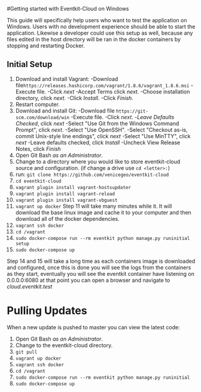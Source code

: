 #Getting started with Eventkit-Cloud on Windows

This guide will specifically help users who want to test the application on Windows.  Users with no development experience should be able to start the application.  Likewise a developer could use this setup as well, because any files edited in the host directory will be ran in the docker containers by stopping and restarting Docker.
## Initial Setup
1. Download and install Vagrant:
   -Download file`https://releases.hashicorp.com/vagrant/1.8.6/vagrant_1.8.6.msi`
   -Execute file.
   -Click *next*
   -Accept Terms click *next*.
   -Choose installation directory, click *next*.
   -Click *Install*.
   -Click *Finish*.
2. Restart computer.
3. Download and install Git:
   -Download file `https://git-scm.com/download/win`
   -Execute file. 
   -Click *next*.
   -_Leave Defaults Checked_, click *next*
   -Select "Use Git from the Windows Command Prompt", click *next*.
   -Select "Use OpenSSH".
   -Select "Checkout as-is, commit Unix-style line endings", click *next*
   -Select "Use MinTTY", click *next*
   -Leave defaults checked, click *Install*
   -Uncheck View Release Notes, click *Finish*
4. Open Git Bash *as an Administrator*.
5. Change to a directory where you would like to store eventkit-cloud source and configuration. (if change a drive use `cd <letter>:`)
6. run: `git clone https://github.com/venicegeo/eventkit-cloud`
7. `cd eventkit-cloud`
8. `vagrant plugin install vagrant-hostsupdater`
9. `vagrant plugin install vagrant-reload`
10. `vagrant plugin install vagrant-vbguest`
11. `vagrant up docker`
Step 11 will take many minutes while it.  It will download the base linux image and cache it to your computer and then download all of the docker dependencies.
12. `vagrant ssh docker`
13. `cd /vagrant`
14. `sudo docker-compose run --rm eventkit python manage.py runinitial setup`
15. `sudo docker-compose up`

Step 14 and 15 will take a long time as each containers image is downloaded and configured, once this is done you will see the logs from the containers as they start, eventually you will see the eventkit container have listening on 0.0.0.0:6080 at that point you can open a browser and navigate to *cloud.eventkit.test*

# Pulling Updates
When a new update is pushed to master you can view the latest code:
1. Open Git Bash *as an Administrator*.
2. Change to the eventkit-cloud directory.
3. `git pull`
4. `vagrant up docker`
5. `vagrant ssh docker`
6. `cd /vagrant`
7. `sudo docker-compose run --rm eventkit python manage.py runinitial`
8. `sudo docker-compose up`